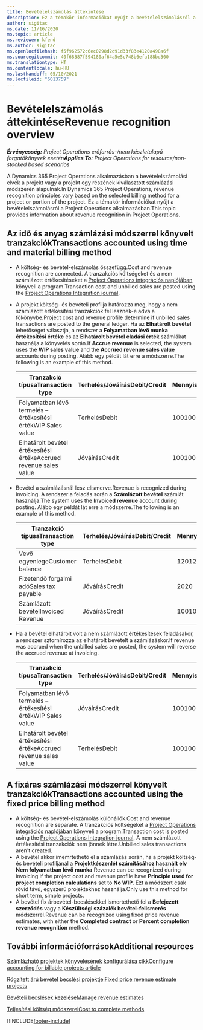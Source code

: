 ```yaml
---
title: Bevételelszámolás áttekintése
description: Ez a témakör információkat nyújt a bevételelszámolásról a Project Operations alkalmazásban.
author: sigitac
ms.date: 11/16/2020
ms.topic: article
ms.reviewer: kfend
ms.author: sigitac
ms.openlocfilehash: f5f962572c6ec0298d2d91d33f83e4120a498a6f
ms.sourcegitcommit: 40f68387f594180af64a5e5c748b6efa188bd300
ms.translationtype: HT
ms.contentlocale: hu-HU
ms.lasthandoff: 05/10/2021
ms.locfileid: "6013759"
---
```

# <a name="revenue-recognition-overview"></a><span data-ttu-id="0952a-103">Bevételelszámolás áttekintése</span><span class="sxs-lookup"><span data-stu-id="0952a-103">Revenue recognition overview</span></span>

<span data-ttu-id="0952a-104">_**Érvényesség:** Project Operations erőforrás-/nem készletalapú forgatókönyvek esetén_</span><span class="sxs-lookup"><span data-stu-id="0952a-104">_**Applies To:** Project Operations for resource/non-stocked based scenarios_</span></span>

<span data-ttu-id="0952a-105">A Dynamics 365 Project Operations alkalmazásban a bevételelszámolási elvek a projekt vagy a projekt egy részének kiválasztott számlázási módszerén alapulnak.</span><span class="sxs-lookup"><span data-stu-id="0952a-105">In Dynamics 365 Project Operations, revenue recognition principles vary based on the selected billing method for a project or portion of the project.</span></span> <span data-ttu-id="0952a-106">Ez a témakör információkat nyújt a bevételelszámolásról a Project Operations alkalmazásban.</span><span class="sxs-lookup"><span data-stu-id="0952a-106">This topic provides information about revenue recognition in Project Operations.</span></span>

## <a name="transactions-accounted-using-time-and-material-billing-method"></a><span data-ttu-id="0952a-107">Az idő és anyag számlázási módszerrel könyvelt tranzakciók</span><span class="sxs-lookup"><span data-stu-id="0952a-107">Transactions accounted using time and material billing method</span></span>

- <span data-ttu-id="0952a-108">A költség- és bevétel-elszámolás összefügg.</span><span class="sxs-lookup"><span data-stu-id="0952a-108">Cost and revenue recognition are connected.</span></span> <span data-ttu-id="0952a-109">A tranzakciós költségeket és a nem számlázott értékesítéseket a [Project Operations integrációs naplójában](../project-accounting/project-operations-integration-journal.md) könyveli a program.</span><span class="sxs-lookup"><span data-stu-id="0952a-109">Transaction cost and unbilled sales are posted using the [Project Operations Integration journal](../project-accounting/project-operations-integration-journal.md).</span></span>
- <span data-ttu-id="0952a-110">A projekt költség- és bevételi profilja határozza meg, hogy a nem számlázott értékesítési tranzakciók fel lesznek-e adva a főkönyvbe.</span><span class="sxs-lookup"><span data-stu-id="0952a-110">Project cost and revenue profile determine if unbilled sales transactions are posted to the general ledger.</span></span> <span data-ttu-id="0952a-111">Ha az **Elhatárolt bevétel** lehetőséget választja, a rendszer a **Folyamatban lévő munka értékesítési értéke** és az **Elhatárolt bevétel eladási érték** számlákat használja a könyvelés során.</span><span class="sxs-lookup"><span data-stu-id="0952a-111">If **Accrue revenue** is selected, the system uses the **WIP sales value** and the **Accrued revenue sales value** accounts during posting.</span></span> <span data-ttu-id="0952a-112">Alább egy példát lát erre a módszerre.</span><span class="sxs-lookup"><span data-stu-id="0952a-112">The following is an example of this method.</span></span>  

  | <span data-ttu-id="0952a-113">Tranzakció típusa</span><span class="sxs-lookup"><span data-stu-id="0952a-113">Transaction type</span></span> | <span data-ttu-id="0952a-114">Terhelés/Jóváírás</span><span class="sxs-lookup"><span data-stu-id="0952a-114">Debit/Credit</span></span> | <span data-ttu-id="0952a-115">Mennyiség</span><span class="sxs-lookup"><span data-stu-id="0952a-115">Amount</span></span> |
  | --- | --- | --- |
  | <span data-ttu-id="0952a-116">Folyamatban lévő termelés – értékesítési érték</span><span class="sxs-lookup"><span data-stu-id="0952a-116">WIP Sales value</span></span> | <span data-ttu-id="0952a-117">Terhelés</span><span class="sxs-lookup"><span data-stu-id="0952a-117">Debit</span></span> | <span data-ttu-id="0952a-118">100</span><span class="sxs-lookup"><span data-stu-id="0952a-118">100</span></span> |
  | <span data-ttu-id="0952a-119">Elhatárolt bevétel értékesítési értéke</span><span class="sxs-lookup"><span data-stu-id="0952a-119">Accrued revenue sales value</span></span> | <span data-ttu-id="0952a-120">Jóváírás</span><span class="sxs-lookup"><span data-stu-id="0952a-120">Credit</span></span> | <span data-ttu-id="0952a-121">100</span><span class="sxs-lookup"><span data-stu-id="0952a-121">100</span></span> |

- <span data-ttu-id="0952a-122">Bevétel a számlázásnál lesz elismerve.</span><span class="sxs-lookup"><span data-stu-id="0952a-122">Revenue is recognized during invoicing.</span></span> <span data-ttu-id="0952a-123">A rendszer a feladás során a **Számlázott bevétel** számlát használja.</span><span class="sxs-lookup"><span data-stu-id="0952a-123">The system uses the **Invoiced revenue** account during posting.</span></span> <span data-ttu-id="0952a-124">Alább egy példát lát erre a módszerre.</span><span class="sxs-lookup"><span data-stu-id="0952a-124">The following is an example of this method.</span></span>  

  | <span data-ttu-id="0952a-125">Tranzakció típusa</span><span class="sxs-lookup"><span data-stu-id="0952a-125">Transaction type</span></span> | <span data-ttu-id="0952a-126">Terhelés/Jóváírás</span><span class="sxs-lookup"><span data-stu-id="0952a-126">Debit/Credit</span></span> | <span data-ttu-id="0952a-127">Mennyiség</span><span class="sxs-lookup"><span data-stu-id="0952a-127">Amount</span></span> |
  | --- | --- | --- |
  | <span data-ttu-id="0952a-128">Vevő egyenlege</span><span class="sxs-lookup"><span data-stu-id="0952a-128">Customer balance</span></span> | <span data-ttu-id="0952a-129">Terhelés</span><span class="sxs-lookup"><span data-stu-id="0952a-129">Debit</span></span> | <span data-ttu-id="0952a-130">120</span><span class="sxs-lookup"><span data-stu-id="0952a-130">120</span></span> |
  | <span data-ttu-id="0952a-131">Fizetendő forgalmi adó</span><span class="sxs-lookup"><span data-stu-id="0952a-131">Sales tax payable</span></span> | <span data-ttu-id="0952a-132">Jóváírás</span><span class="sxs-lookup"><span data-stu-id="0952a-132">Credit</span></span> | <span data-ttu-id="0952a-133">20</span><span class="sxs-lookup"><span data-stu-id="0952a-133">20</span></span> |
  | <span data-ttu-id="0952a-134">Számlázott bevétel</span><span class="sxs-lookup"><span data-stu-id="0952a-134">Invoiced Revenue</span></span> | <span data-ttu-id="0952a-135">Jóváírás</span><span class="sxs-lookup"><span data-stu-id="0952a-135">Credit</span></span> | <span data-ttu-id="0952a-136">100</span><span class="sxs-lookup"><span data-stu-id="0952a-136">100</span></span> |

- <span data-ttu-id="0952a-137">Ha a bevétel elhatárolt volt a nem számlázott értékesítések feladásakor, a rendszer sztornírozza az elhatárolt bevételt a számlázáskor.</span><span class="sxs-lookup"><span data-stu-id="0952a-137">If revenue was accrued when the unbilled sales are posted, the system will reverse the accrued revenue at invoicing.</span></span>

  | <span data-ttu-id="0952a-138">Tranzakció típusa</span><span class="sxs-lookup"><span data-stu-id="0952a-138">Transaction type</span></span> | <span data-ttu-id="0952a-139">Terhelés/Jóváírás</span><span class="sxs-lookup"><span data-stu-id="0952a-139">Debit/Credit</span></span> | <span data-ttu-id="0952a-140">Mennyiség</span><span class="sxs-lookup"><span data-stu-id="0952a-140">Amount</span></span> |
  | --- | --- | --- |
  | <span data-ttu-id="0952a-141">Folyamatban lévő termelés – értékesítési érték</span><span class="sxs-lookup"><span data-stu-id="0952a-141">WIP Sales value</span></span> | <span data-ttu-id="0952a-142">Jóváírás</span><span class="sxs-lookup"><span data-stu-id="0952a-142">Credit</span></span> | <span data-ttu-id="0952a-143">100</span><span class="sxs-lookup"><span data-stu-id="0952a-143">100</span></span> |
  | <span data-ttu-id="0952a-144">Elhatárolt bevétel értékesítési értéke</span><span class="sxs-lookup"><span data-stu-id="0952a-144">Accrued revenue sales value</span></span> | <span data-ttu-id="0952a-145">Terhelés</span><span class="sxs-lookup"><span data-stu-id="0952a-145">Debit</span></span> | <span data-ttu-id="0952a-146">100</span><span class="sxs-lookup"><span data-stu-id="0952a-146">100</span></span> |

## <a name="transactions-accounted-using-the-fixed-price-billing-method"></a><span data-ttu-id="0952a-147">A fixáras számlázási módszerrel könyvelt tranzakciók</span><span class="sxs-lookup"><span data-stu-id="0952a-147">Transactions accounted using the fixed price billing method</span></span>

- <span data-ttu-id="0952a-148">A költség- és bevétel-elszámolás különállók.</span><span class="sxs-lookup"><span data-stu-id="0952a-148">Cost and revenue recognition are separate.</span></span> <span data-ttu-id="0952a-149">A tranzakciós költségeket a [Project Operations integrációs naplójában](../project-accounting/project-operations-integration-journal.md) könyveli a program.</span><span class="sxs-lookup"><span data-stu-id="0952a-149">Transaction cost is posted using the [Project Operations Integration journal](../project-accounting/project-operations-integration-journal.md).</span></span> <span data-ttu-id="0952a-150">A nem számlázott értékesítési tranzakciók nem jönnek létre.</span><span class="sxs-lookup"><span data-stu-id="0952a-150">Unbilled sales transactions aren't created.</span></span>
- <span data-ttu-id="0952a-151">A bevétel akkor imemrtethető el a számlázás során, ha a projekt költség- és bevételi profiljánál a **Projektkészenlét számításához használt elv** **Nem folyamatban lévő munka**.</span><span class="sxs-lookup"><span data-stu-id="0952a-151">Revenue can be recognized during invoicing if the project cost and revenue profile have **Principle used for project completion calculations** set to **No WIP**.</span></span> <span data-ttu-id="0952a-152">Ezt a módszert csak rövid távú, egyszerű projektekhez használja.</span><span class="sxs-lookup"><span data-stu-id="0952a-152">Only use this method for short term, simple projects.</span></span>
- <span data-ttu-id="0952a-153">A bevétel fix árbevétel-becslésekkel ismertethető fel a **Befejezett szerződés** vagy a **Készültségi százalék bevétel-felismerés** módszerrel.</span><span class="sxs-lookup"><span data-stu-id="0952a-153">Revenue can be recognized using fixed price revenue estimates, with either the **Completed contract** or **Percent completion revenue recognition** method.</span></span>

## <a name="additional-resources"></a><span data-ttu-id="0952a-154">További információforrások</span><span class="sxs-lookup"><span data-stu-id="0952a-154">Additional resources</span></span>
[<span data-ttu-id="0952a-155">Számlázható projektek könyvelésének konfigurálása cikk</span><span class="sxs-lookup"><span data-stu-id="0952a-155">Configure accounting for billable projects article</span></span>](../project-accounting/configure-accounting-billable-projects.md)

[<span data-ttu-id="0952a-156">Rögzített árú bevétel becslési projektjei</span><span class="sxs-lookup"><span data-stu-id="0952a-156">Fixed price revenue estimate projects</span></span>](rev-rec-percentage-completion-method.md)

[<span data-ttu-id="0952a-157">Bevételi becslések kezelése</span><span class="sxs-lookup"><span data-stu-id="0952a-157">Manage revenue estimates</span></span>](rev-rec-completed-contract-method.md)

[<span data-ttu-id="0952a-158">Teljesítési költség módszerei</span><span class="sxs-lookup"><span data-stu-id="0952a-158">Cost to complete methods</span></span>](cost-complete-methods.md)


[!INCLUDE[footer-include](../includes/footer-banner.md)]